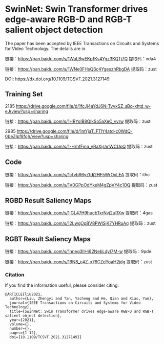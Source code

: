 # SwinNet: Swin Transformer drives edge-aware RGB-D and RGB-T salient object detection
The paper has been accepted by IEEE Transactions on Circuits and Systems for Video Technology.
The details are in 

链接：https://pan.baidu.com/s/1WaLBwEKpfKs4Ygz3KQTj7Q 
提取码：xda4

链接：https://pan.baidu.com/s/1WNe0FHsQ6c4YgeszhRbgDA 
提取码：zust 


DOI:
https://dx.doi.org/10.1109/TCSVT.2021.3127149

## Training Set
2185
https://drive.google.com/file/d/1fcJj4aYdJ6N-TvvxSZ_sBo-xhtd_w-eJ/view?usp=sharing

链接：https://pan.baidu.com/s/1HRYoIB8QlkSo5aXeC_vvrw 
提取码：zust 

2985
https://drive.google.com/file/d/1mYjaT_FTlY4atd-c0WdQ-0beZIpf8fgh/view?usp=sharing

链接：https://pan.baidu.com/s/1-HrhfFmq_yRaXjshnWCUpQ 
提取码：zust 


## Code
链接：https://pan.baidu.com/s/1cfvbR6yZtdj2HF5WrOxLEA 
提取码：ithc

链接：https://pan.baidu.com/s/1V0GPpOdYkeM4gZpVY4c1OQ 
提取码：zust 


##  RGBD Result Saliency Maps 
链接：https://pan.baidu.com/s/1jGL47H9hucbTxrNvj2uRXw 
提取码：4gas

链接：https://pan.baidu.com/s/12LwgOpBV8PWlSjK7YHRuAg 
提取码：zust 


##  RGBT Result Saliency Maps 
链接：https://pan.baidu.com/s/1nneg3IIHi62NebLdyI7M-w 
提取码：9pde

链接：https://pan.baidu.com/s/16N8_c4Z-o76CZdYoaH2jdg 
提取码：zust 

### Citation

If you find the information useful, please consider citing:

```
@ARTICLE{liu2021,
  author={Liu, Zhengyi and Tan, Yacheng and He, Qian and Xiao, Yun},
  journal={IEEE Transactions on Circuits and Systems for Video Technology}, 
  title={SwinNet: Swin Transformer drives edge-aware RGB-D and RGB-T salient object detection}, 
  year={2021},
  volume={},
  number={},
  pages={1-12},
  doi={10.1109/TCSVT.2021.3127149}}
```
